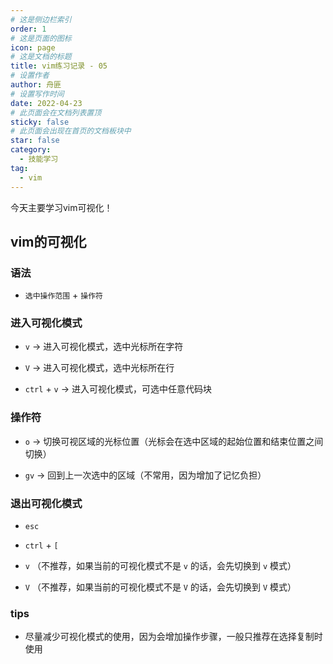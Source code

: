 ```yaml
---
# 这是侧边栏索引
order: 1
# 这是页面的图标
icon: page
# 这是文档的标题
title: vim练习记录 - 05
# 设置作者
author: 舟匪
# 设置写作时间
date: 2022-04-23
# 此页面会在文档列表置顶
sticky: false
# 此页面会出现在首页的文档板块中
star: false
category:
  - 技能学习
tag:
  - vim
---
```



今天主要学习vim可视化！

<!-- more -->

## vim的可视化

### 语法

- `选中操作范围` + `操作符`

### 进入可视化模式

- `v` → 进入可视化模式，选中光标所在字符

- `V` → 进入可视化模式，选中光标所在行

- `ctrl` + `v` → 进入可视化模式，可选中任意代码块

### 操作符

- `o` → 切换可视区域的光标位置（光标会在选中区域的起始位置和结束位置之间切换）

- `gv` →  回到上一次选中的区域（不常用，因为增加了记忆负担）

### 退出可视化模式

- `esc`

- `ctrl` + `[`

- `v` （不推荐，如果当前的可视化模式不是 `v` 的话，会先切换到 `v` 模式）

- `V` （不推荐，如果当前的可视化模式不是 `V` 的话，会先切换到 `V` 模式）

### tips

- 尽量减少可视化模式的使用，因为会增加操作步骤，一般只推荐在选择复制时使用
